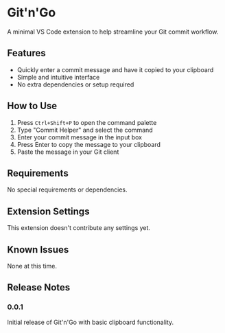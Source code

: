 # Git'n'Go

A minimal VS Code extension to help streamline your Git commit workflow.

## Features

- Quickly enter a commit message and have it copied to your clipboard
- Simple and intuitive interface
- No extra dependencies or setup required

## How to Use

1. Press `Ctrl+Shift+P` to open the command palette
2. Type "Commit Helper" and select the command
3. Enter your commit message in the input box
4. Press Enter to copy the message to your clipboard
5. Paste the message in your Git client

## Requirements

No special requirements or dependencies.

## Extension Settings

This extension doesn't contribute any settings yet.

## Known Issues

None at this time.

## Release Notes

### 0.0.1

Initial release of Git'n'Go with basic clipboard functionality. 